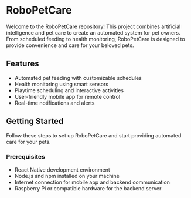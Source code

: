 # RoboPetCare

Welcome to the RoboPetCare repository! This project combines artificial intelligence and pet care to create an automated system for pet owners. From scheduled feeding to health monitoring, RoboPetCare is designed to provide convenience and care for your beloved pets.

## Features

- Automated pet feeding with customizable schedules
- Health monitoring using smart sensors
- Playtime scheduling and interactive activities
- User-friendly mobile app for remote control
- Real-time notifications and alerts

## Getting Started

Follow these steps to set up RoboPetCare and start providing automated care for your pets.

### Prerequisites

- React Native development environment
- Node.js and npm installed on your machine
- Internet connection for mobile app and backend communication
- Raspberry Pi or compatible hardware for the backend server
